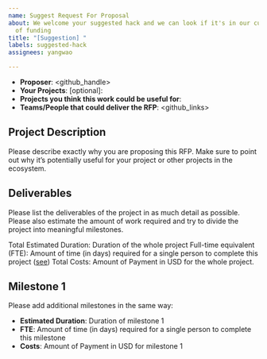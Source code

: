 ```yaml
---
name: Suggest Request For Proposal
about: We welcome your suggested hack and we can look if it's in our current scope
  of funding
title: "[Suggestion] "
labels: suggested-hack
assignees: yangwao

---
```


- **Proposer**: <github_handle>
- **Your Projects**: [optional]: <links>
- **Projects you think this work could be useful for**: 
- **Teams/People that could deliver the RFP**: <github_links>

Project Description 
---
Please describe exactly why you are proposing this RFP. Make sure to point out why it’s potentially useful for your project or other projects in the ecosystem.

Deliverables
---
Please list the deliverables of the project in as much detail as possible. Please also estimate the amount of work required and try to divide the project into meaningful milestones.

Total Estimated Duration: Duration of the whole project
Full-time equivalent (FTE): Amount of time (in days) required for a single person to complete this project ([see](https://en.wikipedia.org/wiki/Full-time_equivalent))
Total Costs: Amount of Payment in USD for the whole project.

Milestone 1
---
Please add additional milestones in the same way:

- **Estimated Duration**: Duration of milestone 1
- **FTE**: Amount of time (in days) required for a single person to complete this milestone
- **Costs**: Amount of Payment in USD for milestone 1
